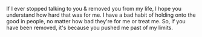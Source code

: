 If I ever stopped talking to you & removed you from my life, I hope you understand how hard that was for me. I have a bad habit of holding onto the good in people, no matter how bad they're for me or treat me. So, if you have been removed, it's because you pushed me past of my limits.